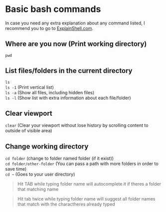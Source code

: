 # Basic bash commands

In case you need any extra explanation about any command listed, I recommend you to go to [ExplainShell.com](explainshell.com).

## Where are you now (Print working directory)
`pwd`  

## List files/folders in the current directory
`ls`  
`ls -1` (Print vertical list)  
`ls -a` (Show all files, including hidden files)  
`ls -l` (Show list with extra information about each file/folder)

## Clear viewport
`clear` (Clear your viewport without lose history by scrolling content to outside of visible area)  

## Change working directory
`cd folder` (change to folder named folder (if it exist))  
`cd folder/other-folder` (You can pass a path with more folders in order to save time)  
`cd ~` (Goes to your user directory)  
> Hit TAB while typing folder name will autocomplete it if theres a folder that matching name  

> Hit tab twice while typing folder name will suggest all folder names that match with the charactheres already typed  
